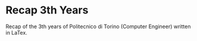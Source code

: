 # Recap 3th Years
Recap of the 3th years of Politecnico di Torino (Computer Engineer) written in LaTex.
